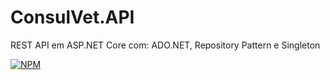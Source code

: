 # ConsulVet.API
REST API em ASP.NET Core com: ADO.NET, Repository Pattern e Singleton

[![NPM](https://img.shields.io/npm/l/react)](https://github.com/rfagner/ConsulVet.API/blob/main/LICENSE) <br><br>

